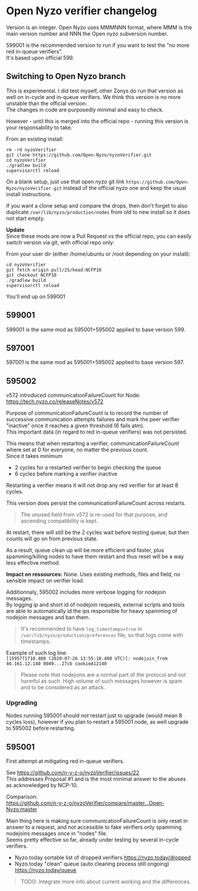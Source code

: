# Open Nyzo verifier changelog

Version is an integer. Open Nyzo uses MMMNNN format, where MMM is the main version number and NNN the Open nyzo subversion number. 

599001 is the recommended version to run if you want to test the "no more red in-queue verifiers".  
It's based upon official 599.

## Switching to Open Nyzo branch

This is experimental. I did test myself, other Zonys do run that version as well on in-cycle and in-queue verifiers. We think this version is no more unstable than the official version.  
The changes in code are purposedly minimal and easy to check.  

However - until this is merged into the official repo - running this version is your responsability to take. 

From an existing install:
```
rm -rd nyzoVerifier 
git clone https://github.com/Open-Nyzo/nyzoVerifier.git
cd nyzoVerifier
./gradlew build
supervisorctl reload
```

On a blank setup, just use that open nyzo git link `https://github.com/Open-Nyzo/nyzoVerifier.git` instead of the official nyzo one and keep the usual install instructions.

If you want a clone setup and compare the drops, then don't forget to also duplicate `/var/lib/nyzo/production/nodes` from old to new install so it does not start empty.

**Update**  
Since these mods are now a Pull Request vs the official repo, you can easily switch version via git, with official repo only:

From your user dir (either /home/ubuntu or /root depending on your install):

```
cd nyzoVerifier
git fetch origin pull/25/head:NCFP10
git checkout NCFP10
./gradlew build
supervisorctl reload
```

You'll end up on 599001

## 599001

599001 is the same mod as 595001+595002 applied to base version 599.

## 597001

597001 is the same mod as 595001+595002 applied to base version 597.

## 595002

v572 introduced communicationFailureCount for Node: https://tech.nyzo.co/releaseNotes/v572

Purpose of communicationFailureCount is to record the number of successive communication attempts failures and mark the peer verifier "inactive" once it reaches a given threshold (6 fails atm).    
This important data (in regard to red in-queue verifiers) was not persisted.

This means that when restarting a verifier, communicationFailureCount where set at 0 for everyone, no matter the previous count.    
Since it takes minimum     
- 2 cycles for a restarted verifier to begin checking the queue  
- 6 cycles before marking a verifier inactive

Restarting  a verifier means it will not drop any red verifier for at least 8 cycles.   

This version does persist the communicationFailureCount across restarts.

> The unused field from v572 is re-used for that purpose, and ascending compatibility is kept.

At restart, there will still be the 2 cycles wait before testing queue, but then counts will go on from previous state.

As a result, queue clean up will be more efficient and faster, plus spamming/killing nodes to have them restart and thus reset will be a way less effective method.

**Impact on ressources:** None. Uses existing methods, files and field, no sensible impact on verifier load.


Additionnaly, 595002 includes more verbose logging for nodejoin messages.   
By logging ip and short id of nodejoin requests, external scripts and tools are able to automatically id the ips responsible for heavy spamming of nodejoin messages and ban them.
> It's recommended to have `log_timestamps=true` in `/var/lib/nyzo/production/preferences` file, so that logs come with timestamps.

Example of such log line:  
`[1595771718.408 (2020-07-26 13:55:18.408 UTC)]: nodejoin_from 46.161.12.140 0049...27cb cookieA12140`

> Please note that nodejoins are a normal part of the protocol and not harmful as such. High volume of such messages however is spam and to be considered as an attack.



### Upgrading

Nodes running 595001 should *not* restart just to upgrade (would mean 8 cycles loss), however if you plan to restart a 595001 node, as well upgrade to 595002 before restarting.  



## 595001

First attempt at mitigating red in-queue verifiers.    
 
See https://github.com/n-y-z-o/nyzoVerifier/issues/22  
This addresses Proposal #1 and is the most minimal answer to the abuses as acknowledged by NCP-10.

Comparison:  
https://github.com/n-y-z-o/nyzoVerifier/compare/master...Open-Nyzo:master

Main thing here is making sure communicationFailureCount is only reset in answer to a request, and not accessible to fake verifiers only spamming nodejoins messages once in "nodes" file.  
Seems pretty effective so far, already under testing by several in-cycle verifiers. 

- Nyzo.today sortable list of dropped verifiers https://nyzo.today/dropped
- Nyzo.today "clean" queue (auto cleaning process still ongoing) https://nyzo.today/queue

> TODO: Integrate more info about current working and the differences. 

